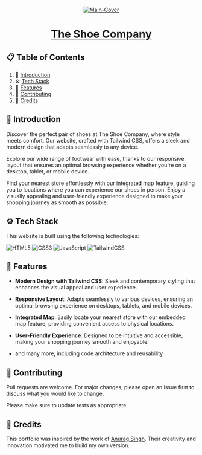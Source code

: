 <div align="center">
  <br />
   <a href="https://arpit73881.github.io/The-Shoe-Company/" target="_blank"><img src="https://i.ibb.co/j6sfQ1R/brave-yjie-Ssje-Iw.png" alt="Main-Cover" border="0"></a>
  <br />

# [The Shoe Company](https://arpit73881.github.io/The-Shoe-Company/)

</div>

## 📋 <a name="table">Table of Contents</a>

1. 🤖 [Introduction](#introduction)
2. ⚙️ [Tech Stack](#techstack)
3. 🔋 [Features](#features)
4. 🚀 [Contributing](#contribute)
5. 🫡 [Credits](#credits)

## <a name="introduction">🤖 Introduction</a>

Discover the perfect pair of shoes at The Shoe Company, where style meets comfort. Our website, crafted with Tailwind CSS, offers a sleek and modern design that adapts seamlessly to any device.

Explore our wide range of footwear with ease, thanks to our responsive layout that ensures an optimal browsing experience whether you're on a desktop, tablet, or mobile device.

Find your nearest store effortlessly with our integrated map feature, guiding you to locations where you can experience our shoes in person. Enjoy a visually appealing and user-friendly experience designed to make your shopping journey as smooth as possible.

## <a name="techstack">⚙️ Tech Stack</a>

This website is built using the following technologies:

![HTML5](https://img.shields.io/badge/html5-%23E34F26.svg?style=for-the-badge&logo=html5&logoColor=white)
![CSS3](https://img.shields.io/badge/css3-%231572B6.svg?style=for-the-badge&logo=css3&logoColor=white)
![JavaScript](https://img.shields.io/badge/javascript-%23323330.svg?style=for-the-badge&logo=javascript&logoColor=%23F7DF1E)
![TailwindCSS](https://img.shields.io/badge/tailwindcss-%2338B2AC.svg?style=for-the-badge&logo=tailwind-css&logoColor=white)

## <a name="features">🔋 Features</a>

- **Modern Design with Tailwind CSS**: Sleek and contemporary styling that enhances the visual appeal and user experience.

- **Responsive Layout**: Adapts seamlessly to various devices, ensuring an optimal browsing experience on desktops, tablets, and mobile devices.

- **Integrated Map**: Easily locate your nearest store with our embedded map feature, providing convenient access to physical locations.

- **User-Friendly Experience**: Designed to be intuitive and accessible, making your shopping journey smooth and enjoyable.

- and many more, including code architecture and reusability

## <a name="contribute"> 🚀 Contributing</a>

Pull requests are welcome. For major changes, please open an issue first
to discuss what you would like to change.

Please make sure to update tests as appropriate.

## 🫡 Credits

This portfolio was inspired by the work of [Anurag Singh](https://github.com/https://github.com/anuragsinghbam). Their creativity and innovation motivated me to build my own version.
